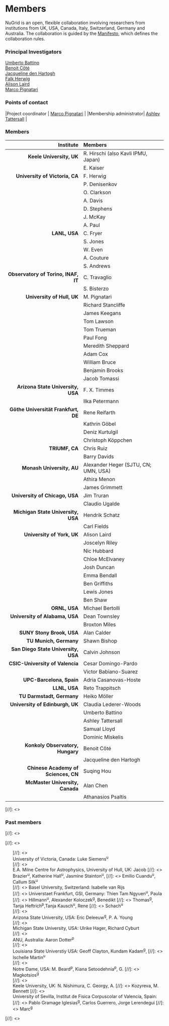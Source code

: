 # Members

NuGrid is an open, flexible collaboration involving researchers from
institutions from UK, USA, Canada, Italy, Switzerland, Germany and Australia.
The collaboration is guided by the [Manifesto](), which defines the
collaboration rules.

### Principal Investigators

[Umberto Battino](mailto:ubattino@staffmail.ed.ac.uk)  
[Benoit Côté](mailto:benoit.cote@csfk.mta.hu)  
[Jacqueline den Hartogh](mailto:jacqueline.den.hartogh@csfk.mta.hu)  
[Falk Herwig](mailto:fherwig@uvic.ca)  
[Alison Laird](mailto:alison.laird@york.ac.uk)  
[Marco Pignatari](mailto:mpignatari@gmail.com)  

### Points of contact

|Project coordinator | [Marco Pignatari](mailto:mpignatari@gmail.com) |
|Membership administrator| [Ashley Tattersall](mailto:ashley.tattersall@ed.ac.uk) |

### Members

| Institute                           | Members                              | 
| ---:                                | :---                                 | 
| **Keele University, UK**            | R. Hirschi (also Kavli IPMU, Japan)  | 
|                                     | E. Kaiser                            | 
| **University of Victoria, CA**      | F. Herwig                            | 
|                                     | P. Denisenkov                        | 
|                                     | O. Clarkson                          | 
|                                     | A. Davis                             | 
|                                     | D. Stephens                          |
|                                     | J. McKay                             |
|                                     | A. Paul                              |
| **LANL, USA**                       | C. Fryer                             | 
|                                     | S. Jones                             | 
|                                     | W. Even                              | 
|                                     | A. Couture                           | 
|                                     | S. Andrews                           | 
| **Observatory of Torino, INAF, IT** | C. Travaglio                         | 
|                                     | S. Bisterzo                          | 
| **University of Hull, UK**          | M. Pignatari                         |
|                                     | Richard Stancliffe                   |
|                                     | James Keegans                        | 
|                                     | Tom Lawson                           | 
|                                     | Tom Trueman                          | 
|                                     | Paul Fong                            | 
|                                     | Meredith Sheppard                    | 
|                                     | Adam Cox                             | 
|                                     | William Bruce                        | 
|                                     | Benjamin Brooks                      |  
|                                     | Jacob Tomassi                        | 
| **Arizona State University, USA**   | F. X. Timmes                         | 
|                                     | Ilka Petermann                       | 
| **Göthe Universität Frankfurt, DE** | Rene Reifarth                        | 
|                                     | Kathrin Göbel                        | 
|                                     | Deniz Kurtulgil                      | 
|                                     | Christoph Köppchen                   | 
| **TRIUMF, CA**                      | Chris Ruiz                           | 
|                                     | Barry Davids                         | 
| **Monash University, AU**           | Alexander Heger (SJTU, CN; UMN, USA) | 
|                                     | Athira Menon                         | 
|                                     | James Grimmett                       | 
| **University of Chicago, USA**      | Jim Truran                           | 
|                                     | Claudio Ugalde                       | 
| **Michigan State University, USA**  | Hendrik Schatz                       | 
|                                     | Carl Fields                          | 
| **University of York, UK**          | Alison Laird                         | 
|                                     | Joscelyn Riley                       | 
|                                     | Nic Hubbard                          | 
|                                     | Chloe McElvaney                      | 
|                                     | Josh Duncan                          | 
|                                     | Emma Bendall                         | 
|                                     | Ben Griffiths                        | 
|                                     | Lewis Jones                          | 
|                                     | Ben Shaw                             | 
| **ORNL, USA**                       | Michael Bertolli                     | 
| **University of Alabama, USA**      | Dean Townsley                        | 
|                                     | Broxton Miles                        | 
| **SUNY Stony Brook, USA**           | Alan Calder                          | 
| **TU Munich, Germany**              | Shawn Bishop                         | 
| **San Diego State University, USA** | Calvin Johnson                       | 
| **CSIC-University of Valencia**     | Cesar Domingo-Pardo                  | 
|                                     | Victor Babiano-Suarez                | 
| **UPC-Barcelona, Spain**            | Adria Casanovas-Hoste                | 
| **LLNL, USA**                       | Reto Trappitsch                      | 
| **TU Darmstadt, Germany**           | Heiko Möller                         | 
| **University of Edinburgh, UK**     | Claudia Lederer-Woods                | 
|                                     | Umberto Battino                      | 
|                                     | Ashley Tattersall                    | 
|                                     | Samual Lloyd                         | 
|                                     | Dominic Miskelis                     |
| **Konkoly Observatory, Hungary**    | Benoit Côté                          | 
|                                     | Jacqueline den Hartogh               | 
| **Chinese Academy of Sciences, CN** | Suqing Hou                           | 
| **McMaster University, Canada**     | Alan Chen                            | 
|                                     | Athanasios Psaltis                   | 

[//]: <> <h3>Past members</h3>
[//]: <> <p></p>
[//]: <> <ul type="none">
[//]: <> <li>University of Victoria, Canada: Luke Siemens<sup>u</sup></li>
[//]: <> <li>E.A. Milne Centre for Astrophysics, University of Hull, UK: Jacob
[//]: <> Brazier<sup>u</sup>, Katherine Hall<sup>u</sup>, Jasmine Stainton<sup>u</sup>,
[//]: <> Emilio Cuandu<sup>u</sup>, Callum Silk<sup>u</sup></li>
[//]: <> Basel University, Switzerland: Isabelle van Rijs <li>
[//]: <> Universtaet Frankfurt, GSI, Germany: Thien Tam Ngyuen<sup>u</sup>, Paula
[//]: <> Hillmann<sup>u</sup>, Alexander Koloczek<sup>g</sup>, Benedikt
[//]: <> Thomas<sup>g</sup>, Tanja Heftrich<sup>p</sup>,Tanja Kausch<sup>u</sup>, Rene
[//]: <> Schach<sup>u</sup> </li>
[//]: <> <li>Arizona State University, USA: Eric Deleeuw<sup>g</sup>, P. A. Young</li>
[//]: <> <li>Michigan State University, USA: Ulrike Hager, Richard Cyburt</li>
[//]: <> <li>ANU, Australia: Aaron Dotter<sup>p</sup></li>
[//]: <> <li>Louisiana State Universtiy USA: Geoff Clayton, Kundam Kadam<sup>g</sup>,
[//]: <> Ischelle Martin<sup>u</sup></li>
[//]: <> <li>Notre Dame, USA: M. Beard<sup>p</sup>, Kiana Setoodehnia<sup>p</sup>, G.
[//]: <> Magkotsios<sup>g</sup></li>
[//]: <> <li>Keele University, UK: N. Nishimura, C. Georgy, A.
[//]: <> Kozyreva, M. Bennett
[//]: <> <li>University of Sevilla, Institut de Fisica Corpuscolar of Valencia, Spain:
[//]: <> Pablo Gramage Iglesias<sup>g</sup>, Carlos Guerrero, Jorge Lerendegui
[//]: <> Marc<sup>g</sup></li></ul>
[//]: <> <p></p>

